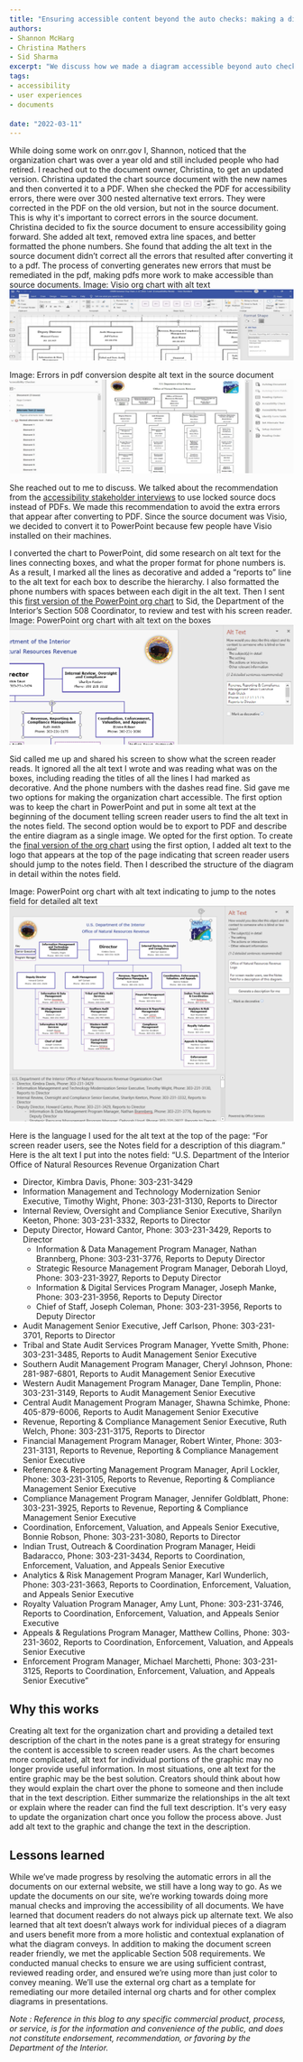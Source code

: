 ```yaml
---
title: "Ensuring accessible content beyond the auto checks: making a diagram screen reader friendly"
authors:
- Shannon McHarg
- Christina Mathers
- Sid Sharma
excerpt: "We discuss how we made a diagram accessible beyond auto check funcitonality by making it better for screen reader users."
tags:
- accessibility
- user experiences
- documents

date: "2022-03-11"
---
```


While doing some work on onrr.gov I, Shannon, noticed that the organization chart was over a year old and still included people who had retired. I reached out to the document owner, Christina, to get an updated version.
Christina updated the chart source document with the new names and then converted it to a PDF. When she checked the PDF for accessibility errors, there were over 300 nested alternative text errors. They were corrected in the PDF on the old version, but not in the source document. This is why it's important to correct errors in the source document.
Christina decided to fix the source document to ensure accessibility going forward. She added alt text, removed extra line spaces, and better formatted the phone numbers. She found that adding the alt text in the source document didn’t correct all the errors that resulted after converting it to a pdf. The process of converting generates new errors that must be remediated in the pdf, making pdfs more work to make accessible than source documents.
Image: Visio org chart with alt text
![Screenshot of Visio file highlighting a text box with this text: "Revenue, Reporting & Compliance Management, Ruth Welch, 303 231 3175." Also shows alt text, which says: "Revenue, Reporting & Compliance Management, Ruth Welch, 3 0 3 2 3 1 3 1 7 5."](./Visio_Org_Chart.png)


Image: Errors in pdf conversion despite alt text in the source document
![Screenshot of PDF file showing the organization chart and the accessibility errors generated. Shows 3 document issues, 2 alternate text issues, and an uncounted number of alternate text issues (10 are visible in the screenshot).](./PDF_Errors.png)


She reached out to me to discuss. We talked about the recommendation from the [accessibility stakeholder interviews](https://blog-nrrd.doi.gov/508-Study/) to use locked source docs instead of PDFs. We made this recommendation to avoid the extra errors that appear after converting to PDF. Since the source document was Visio, we decided to convert it to PowerPoint because few people have Visio installed on their machines.

I converted the chart to PowerPoint, did some research on alt text for the lines connecting boxes, and what the proper format for phone numbers is. As a result, I marked all the lines as decorative and added a “reports to” line to the alt text for each box to describe the hierarchy. I also formatted the phone numbers with spaces between each digit in the alt text. Then I sent this [first version of the PowerPoint org chart](./OrgChart_v1.pptx) to Sid, the Department of the Interior’s Section 508 Coordinator, to review and test with his screen reader.
Image: PowerPoint org chart with alt text on the boxes
![Screenshot of PowerPoint file highlighting a text box with this text: "Revenue, Reporting & Compliance Management, Ruth Welch, Phone: 303-231-3175." Also show alt text, which says: "Revenue, Reporting & Compliance Management Senior Executive, Ruth Welch, Phone: 3 0 3 2 3 1 3 1 7 5, Reports to Director"](./OrgChart_V1_AltText.png)

Sid called me up and shared his screen to show what the screen reader reads. It ignored all the alt text I wrote and was reading what was on the boxes, including reading the titles of all the lines I had marked as decorative. And the phone numbers with the dashes read fine.
Sid gave me two options for making the organization chart accessible. The first option was to keep the chart in PowerPoint and put in some alt text at the beginning of the document telling screen reader users to find the alt text in the notes field. The second option would be to export to PDF and describe the entire diagram as a single image. We opted for the first option.
To create the [final version of the org chart](./ONRR_External_Org_Chart.pptx) using the first option, I added alt text to the logo that appears at the top of the page indicating that screen reader users should jump to the notes field. Then I described the structure of the diagram in detail within the notes field.

Image: PowerPoint org chart with alt text indicating to jump to the notes field for detailed alt text
![Screenshot of final PowerPoint file. ONRR logo is highlighted and shows alt text that says: "Office of Natural Resources Revenue Logo, For screen reader users, see the Notes field for a description of this diagram." Also shows the notes field at the bottom of the screen. See article copy for the full text of the notes field.](./OrgChart_Final.png)

Here is the language I used for the alt text at the top of the page:
“For screen reader users, see the Notes field for a description of this diagram.”
Here is the alt text I put into the notes field:
“U.S. Department of the Interior Office of Natural Resources Revenue Organization Chart
*	Director, Kimbra Davis, Phone: 303-231-3429
* Information Management and Technology Modernization Senior Executive, Timothy Wight, Phone: 303-231-3130, Reports to Director
* Internal Review, Oversight and Compliance Senior Executive, Sharilyn Keeton, Phone: 303-231-3332, Reports to Director
* Deputy Director, Howard Cantor, Phone: 303-231-3429, Reports to Director
  * Information & Data Management Program Manager, Nathan Brannberg, Phone: 303-231-3776, Reports to Deputy Director
  * Strategic Resource Management Program Manager, Deborah Lloyd, Phone: 303-231-3927, Reports to Deputy Director
  * Information & Digital Services Program Manager, Joseph Manke, Phone: 303-231-3956, Reports to Deputy Director
  * Chief of Staff, Joseph Coleman, Phone: 303-231-3956, Reports to Deputy Director
*	Audit Management Senior Executive, Jeff Carlson, Phone: 303-231-3701, Reports to Director
  * Tribal and State Audit Services Program Manager, Yvette Smith, Phone: 303-231-3485, Reports to Audit Management Senior Executive
  * Southern Audit Management Program Manager, Cheryl Johnson, Phone: 281-987-6801, Reports to Audit Management Senior Executive
  * Western Audit Management Program Manager, Dane Templin, Phone: 303-231-3149, Reports to Audit Management Senior Executive
  * Central Audit Management Program Manager, Shawna Schimke, Phone: 405-879-6006, Reports to Audit Management Senior Executive
*	Revenue, Reporting & Compliance Management Senior Executive, Ruth Welch, Phone: 303-231-3175, Reports to Director
  * Financial Management Program Manager, Robert Winter, Phone: 303-231-3131, Reports to Revenue, Reporting & Compliance Management Senior Executive
  * Reference & Reporting Management Program Manager, April Lockler, Phone: 303-231-3105, Reports to Revenue, Reporting & Compliance Management Senior Executive
  * Compliance Management Program Manager, Jennifer Goldblatt, Phone: 303-231-3925, Reports to Revenue, Reporting & Compliance Management Senior Executive
*	Coordination, Enforcement, Valuation, and Appeals Senior Executive, Bonnie Robson, Phone: 303-231-3080, Reports to Director
  * Indian Trust, Outreach  & Coordination Program Manager, Heidi Badaracco, Phone: 303-231-3434, Reports to Coordination, Enforcement, Valuation, and Appeals Senior Executive
  * Analytics & Risk Management Program Manager, Karl Wunderlich, Phone: 303-231-3663, Reports to Coordination, Enforcement, Valuation, and Appeals Senior Executive
  * Royalty Valuation Program Manager, Amy Lunt, Phone: 303-231-3746, Reports to Coordination, Enforcement, Valuation, and Appeals Senior Executive
  * Appeals & Regulations Program Manager, Matthew Collins, Phone: 303-231-3602, Reports to Coordination, Enforcement, Valuation, and Appeals Senior Executive
  * Enforcement Program Manager, Michael Marchetti, Phone: 303-231-3125, Reports to Coordination, Enforcement, Valuation, and Appeals Senior Executive”

## Why this works
Creating alt text for the organization chart and providing a detailed text description of the chart in the notes pane is a great strategy for ensuring the content is accessible to screen reader users. As the chart becomes more complicated, alt text for individual portions of the graphic may no longer provide useful information. In most situations, one alt text for the entire graphic may be the best solution.
Creators should think about how they would explain the chart over the phone to someone and then include that in the text description. Either summarize the relationships in the alt text or explain where the reader can find the full text description.
It's very easy to update the organization chart once you follow the process above. Just add alt text to the graphic and change the text in the description.

## Lessons learned
While we’ve made progress by resolving the automatic errors in all the documents on our external website, we still have a long way to go. As we update the documents on our site, we’re working towards doing more manual checks and improving the accessibility of all documents.
We have learned that document readers do not always pick up alternate text. We also learned that alt text doesn’t always work for individual pieces of a diagram and users benefit more from a more holistic and contextual explanation of what the diagram conveys.
In addition to making the document screen reader friendly, we met the applicable Section 508 requirements. We conducted manual checks to ensure we are using sufficient contrast, reviewed reading order, and ensured we’re using more than just color to convey meaning.
We’ll use the external org chart as a template for remediating our more detailed internal org charts and for other complex diagrams in presentations.  

*Note : Reference in this blog to any specific commercial product, process, or service, is for the information and convenience of the public, and does not constitute endorsement, recommendation, or favoring by the Department of the Interior.*
